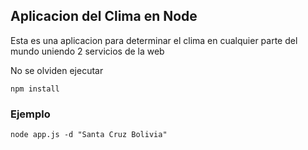 ## Aplicacion del Clima en Node

Esta es una aplicacion para determinar el clima en cualquier parte del mundo uniendo 2 servicios de la web

No se olviden ejecutar 
```
npm install
```

### Ejemplo

```
node app.js -d "Santa Cruz Bolivia"
```



